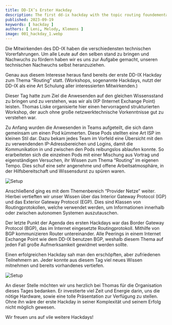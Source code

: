 ```yaml
---
title: DD-IX’s Erster Hackday
description: The first dd-ix hackday with the topic routing foundementals
published: 2023-09-19
keywords: [ hackday ]
authors: [ Leni, Melody, Klemens ]
image: 001_hackday_1.webp
---
```


Die Mitwirkenden des DD-IX haben die verschiedensten technischen Vorerfahrungen. Um alle Leute auf den selben stand zu bringen und Nachwuchs zu fördern haben wir es uns zur Aufgabe gemacht, unseren technischen Nachwuchs selbst heranzuziehen.

Genau aus diesem Interesse heraus fand bereits der erste DD-IX Hackday zum Thema “Routing” statt. (Workshops, sogenannte Hackdays, nutzt der DD-IX als eine Art Schulung aller interessierten Mitwirkenden.)

Dieser Tag hatte zum Ziel die Anwesenden auf den gleichen Wissensstand zu bringen und zu verstehen, was wir als IXP (Internet Exchange Point) leisten. Thomas Liske organisierte hier einen hervorragend strukturierten Workshop, der auch ohne große netzwerktechnische Vorkenntnisse gut zu verstehen war.

Zu Anfang wurden die Anwesenden in Teams aufgeteilt, die sich dann gemeinsam um einen Pod kümmerten. Diese Pods stellten eine Art ISP im kleinen Stil dar. Dazu bekam jedes Team im Vorfeld eine Übersicht mit den zu verwendenden IP-Adressbereichen und Logins, damit die Kommunikation in und zwischen den Pods reibungslos ablaufen konnte. So erarbeiteten sich die einzelnen Pods mit einer Mischung aus Vortrag und eigenständigen Versuchen, ihr Wissen zum Thema “Routing” im eigenen Tempo. Dies schuf eine sehr angenehme und offene Arbeitsatmosphäre, in der Hilfsbereitschaft und Wissensdurst zu spüren waren.

![Setup](001_hackday_2.webp)

Anschließend ging es mit dem Themenbereich “Provider Netze” weiter. Hierbei vertieften wir unser Wissen über das Interior Gateway Protocol (IGP) und das Exterior Gateway Protocol (EGP). Dies sind Klassen von Routingprotokollen, welche verwendet werden, um Informationen innerhalb oder zwischen autonomen Systemen auszutauschen.

Der letzte Punkt der Agenda des ersten Hackdays war das Border Gateway Protocol (BGP), das im Internet eingesetzte Routingprotokoll. Mithilfe von BGP kommunizieren Router untereinander. Alle Peerings in einem Internet Exchange Point wie dem DD-IX benutzen BGP, weshalb diesem Thema auf jeden Fall große Aufmerksamkeit gewidmet werden sollte.

Einen erfolgreichen Hackday sah man den erschöpften, aber zufriedenen Teilnehmern an. Jeder konnte aus diesem Tag viel neues Wissen mitnehmen und bereits vorhandenes vertiefen.

![Setup](001_hackday_3.webp)

An dieser Stelle möchten wir uns herzlich bei Thomas für die Organisation dieses Tages bedanken. Er investierte viel Zeit und Energie darin, uns die nötige Hardware, sowie eine tolle Präsentation zur Verfügung zu stellen. Ohne ihn wäre der erste Hackday in seiner Komplexität und seinem Erfolg nicht möglich gewesen.

Wir freuen uns auf vile weitere Hackdays!
